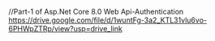 //Part-1 of Asp.Net Core 8.0 Web Api-Authentication 
https://drive.google.com/file/d/1wuntFg-3a2_KTL31vlu6vo-6PHWpZTRp/view?usp=drive_link
